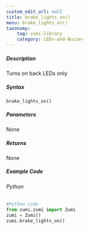 ```yaml
---
custom_edit_url: null
title: brake_lights_on()
menu: brake_lights_on()
taxonomy:
    tag: zumi-library
    category: LEDs-and-Buzzer
---
```


##### Description
Turns on back LEDs only

##### Syntax
```brake_lights_on()```<br />

##### Parameters
None

##### Returns
None

##### Example Code
###### Python
```python
#Python code
from zumi.zumi import Zumi 
zumi = Zumi()
zumi.brake_lights_on()
```